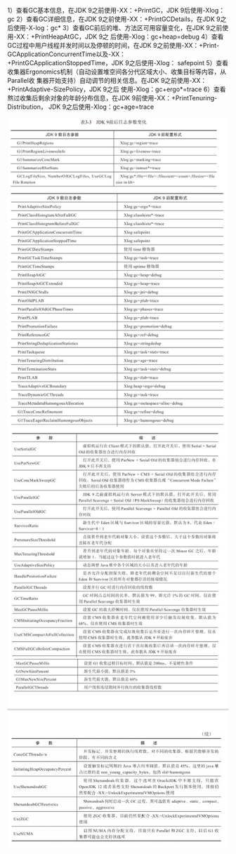 1）查看GC基本信息，在JDK 9之前使用-XX：+PrintGC，JDK 9后使用-Xlog：gc
2）查看GC详细信息，在JDK 9之前使用-XX：+PrintGCDetails，在JDK 9之后使用-X-log：gc*
3）查看GC前后的堆、方法区可用容量变化，在JDK 9之前使用-XX：+PrintHeapAtGC，JDK 9之 后使用-Xlog：gc+heap=debug
4）查看GC过程中用户线程并发时间以及停顿的时间，在JDK 9之前使用-XX：+Print- GCApplicationConcurrentTime以及-XX：+PrintGCApplicationStoppedTime，JDK 9之后使用-Xlog： safepoint
5）查看收集器Ergonomics机制（自动设置堆空间各分代区域大小、收集目标等内容，从Parallel收 集器开始支持）自动调节的相关信息。在JDK 9之前使用-XX：+PrintAdaptive-SizePolicy，JDK 9之后 使用-Xlog：gc+ergo*=trace
6）查看熬过收集后剩余对象的年龄分布信息，在JDK 9前使用-XX：+PrintTenuring-Distribution， JDK 9之后使用-Xlog：gc+age=trace  




![cms](./image/日志参数1.png)
![cms](./image/日志参数2.png)
![cms](./image/gc参数1.png)
![cms](./image/gc参数2.png)